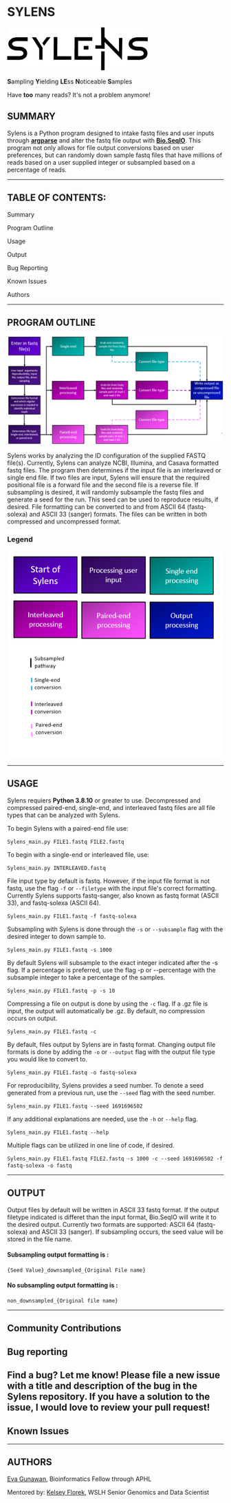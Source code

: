 # SYLENS
![Sylens Logo](Assets/Sylens_logo.png)

**S**ampling **Y**ielding **LE**ss **N**oticeable **S**amples

Have **too** many reads? It's not a problem anymore!

## **SUMMARY**

Sylens is a Python program designed to intake fastq files and user inputs through [**argparse**](https://docs.python.org/3/library/argparse.html) and alter the fastq file output with [**Bio.SeqIO**](https://biopython.org/wiki/SeqIO). This program not only allows for file output conversions based on user preferences, but can randomly down sample fastq files that have millions of reads based on a user supplied integer or subsampled based on a percentage of reads. 

-------------------------------------------------------------------------------------------------------------------------------------------------------------
## **TABLE OF CONTENTS:**

Summary

Program Outline

Usage

Output

Bug Reporting

Known Issues

Authors

-------------------------------------------------------------------------------------------------------------------------------------------------------------

## **PROGRAM OUTLINE**
![Sylens Program Map](Assets/Program_Map_Sylens.PNG)

Sylens works by analyzing the ID configuration of the supplied FASTQ file(s). Currently, Sylens can analyze NCBI, Illumina, and Casava formatted fastq files. The program then determines if the input file is an interleaved or single end file. If two files are input, Sylens will ensure that the required positional file is a forward file and the second file is a reverse file. If subsampling is desired, it will randomly subsample the fastq files and generate a seed for the run. This seed can be used to reproduce results, if desired. File formatting can be converted to and from ASCII 64 (fastq-solexa) and ASCII 33 (sanger) formats. The files can be written in both compressed and uncompressed format. 

### **Legend**
![Sylens Legend](Assets/legend_Sylens.PNG)

-------------------------------------------------------------------------------------------------------------------------------------------------------------

## **USAGE**

Sylens requiers **Python 3.8.10** or greater to use. Decompressed and compressed paired-end, single-end, and interleaved fastq files are all file types that can be analyzed with Sylens. 

To begin Sylens with a paired-end file use:
```
Sylens_main.py FILE1.fastq FILE2.fastq
```

To begin with a single-end or interleaved file, use:
```
Sylens_main.py INTERLEAVED.fastq
```

File input type by default is fastq. However, if the input file format is not fastq, use the flag `-f` or `--filetype` with the input file's correct formatting. Currently Sylens supports fastq-sanger, also known as fastq format (ASCII 33), and fastq-solexa (ASCII 64).
```
Sylens_main.py FILE1.fastq -f fastq-solexa
```

Subsampling with Sylens is done through the `-s` or `--subsample` flag with the desired integer to down sample to.
```
Sylens_main.py FILE1.fastq -s 1000
```

By default Sylens will subsample to the exact integer indicated after the -s flag. If a percentage is preferred, use the flag -p or --percentage with the subsample integer to take a percentage of the samples.
```
Sylens_main.py FILE1.fastq -p -s 10
```

Compressing a file on output is done by using the `-c` flag. If a .gz file is input, the output will automatically be .gz. By default, no compression occurs on output.
```
Sylens_main.py FILE1.fastq -c
```

By default, files output by Sylens are in fastq format. Changing output file formats is done by adding the `-o` or `--output` flag with the output file type you would like to convert to.
```
Sylens_main.py FILE1.fastq -o fastq-solexa
```

For reproducibility, Sylens provides a seed number. To denote a seed generated from a previous run, use the `--seed` flag with the seed number.
```
Sylens_main.py FILE1.fastq --seed 1691696502
```

If any additional explanations are needed, use the `-h` or `--help` flag.
```
Sylens_main.py FILE1.fastq --help
```

Multiple flags can be utilized in one line of code, if desired.
```
Sylens_main.py FILE1.fastq FILE2.fastq -s 1000 -c --seed 1691696502 -f fastq-solexa -o fastq
```

-------------------------------------------------------------------------------------------------------------------------------------------------------------

## **OUTPUT**
Output files by default will be written in ASCII 33 fastq format. If the output filetype indicated is differet than the input format, Bio.SeqIO will write it to the desired output. Currently two formats are supported: ASCII 64 (fastq-solexa) and ASCII 33 (sanger). If subsampling occurs, the seed value will be stored in the file name. 

#### Subsampling output formatting is :
```
{Seed Value}_downsampled_{Original File name} 
```

#### No subsampling output formatting is :
```
non_downsampled_{Original file name}
```
-------------------------------------------------------------------------------------------------------------------------------------------------------------
Community Contributions
-------------------------------------------------------------------------------------------------------------------------------------------------------------
## Bug reporting
Find a bug? Let me know! Please file a new issue with a title and description of the bug in the Sylens repository. If you have a solution to the issue, I would love to review your pull request! 
-------------------------------------------------------------------------------------------------------------------------------------------------------------

## Known Issues

-------------------------------------------------------------------------------------------------------------------------------------------------------------

## **AUTHORS**
[Eva Gunawan](https://github.com/evagunawan), Bioinformatics Fellow through APHL

Mentored by:
[Kelsey Florek](https://github.com/k-florek), WSLH Senior Genomics and Data Scientist
